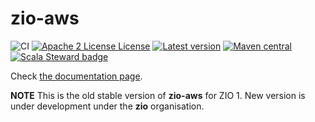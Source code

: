 # zio-aws
![CI](https://github.com/vigoo/zio-aws/workflows/CI/badge.svg)
[![Apache 2 License License](http://img.shields.io/badge/license-APACHE2-blue.svg)](http://www.apache.org/licenses/LICENSE-2.0)
[![Latest version](https://index.scala-lang.org/vigoo/zio-aws/zio-aws-core/latest.svg)](https://index.scala-lang.org/vigoo/zio-aws/zio-aws-core)
[![Maven central](https://img.shields.io/maven-central/v/io.github.vigoo/zio-aws-core_2.13.svg?style=flat-square)](https://mvnrepository.com/artifact/io.github.vigoo/zio-aws-core_2.13)
[![Scala Steward badge](https://img.shields.io/badge/Scala_Steward-helping-blue.svg?style=flat&logo=data:image/png;base64,iVBORw0KGgoAAAANSUhEUgAAAA4AAAAQCAMAAAARSr4IAAAAVFBMVEUAAACHjojlOy5NWlrKzcYRKjGFjIbp293YycuLa3pYY2LSqql4f3pCUFTgSjNodYRmcXUsPD/NTTbjRS+2jomhgnzNc223cGvZS0HaSD0XLjbaSjElhIr+AAAAAXRSTlMAQObYZgAAAHlJREFUCNdNyosOwyAIhWHAQS1Vt7a77/3fcxxdmv0xwmckutAR1nkm4ggbyEcg/wWmlGLDAA3oL50xi6fk5ffZ3E2E3QfZDCcCN2YtbEWZt+Drc6u6rlqv7Uk0LdKqqr5rk2UCRXOk0vmQKGfc94nOJyQjouF9H/wCc9gECEYfONoAAAAASUVORK5CYII=)](https://scala-steward.org)

Check [the documentation page](https://zio.github.io/zio-aws/docs/).

**NOTE** This is the old stable version of **zio-aws** for ZIO 1. New version is under development under the **zio** organisation.

